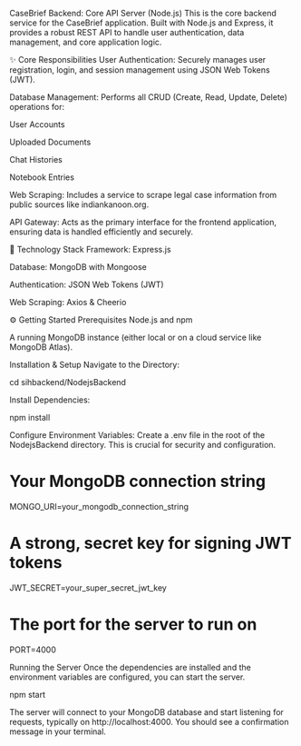 CaseBrief Backend: Core API Server (Node.js)
This is the core backend service for the CaseBrief application. Built with Node.js and Express, it provides a robust REST API to handle user authentication, data management, and core application logic.

✨ Core Responsibilities
User Authentication: Securely manages user registration, login, and session management using JSON Web Tokens (JWT).

Database Management: Performs all CRUD (Create, Read, Update, Delete) operations for:

User Accounts

Uploaded Documents

Chat Histories

Notebook Entries

Web Scraping: Includes a service to scrape legal case information from public sources like indiankanoon.org.

API Gateway: Acts as the primary interface for the frontend application, ensuring data is handled efficiently and securely.

🚀 Technology Stack
Framework: Express.js

Database: MongoDB with Mongoose

Authentication: JSON Web Tokens (JWT)

Web Scraping: Axios & Cheerio

⚙️ Getting Started
Prerequisites
Node.js and npm

A running MongoDB instance (either local or on a cloud service like MongoDB Atlas).

Installation & Setup
Navigate to the Directory:

cd sihbackend/NodejsBackend

Install Dependencies:

npm install

Configure Environment Variables:
Create a .env file in the root of the NodejsBackend directory. This is crucial for security and configuration.

# Your MongoDB connection string
MONGO_URI=your_mongodb_connection_string

# A strong, secret key for signing JWT tokens
JWT_SECRET=your_super_secret_jwt_key

# The port for the server to run on
PORT=4000

Running the Server
Once the dependencies are installed and the environment variables are configured, you can start the server.

npm start

The server will connect to your MongoDB database and start listening for requests, typically on http://localhost:4000. You should see a confirmation message in your terminal.